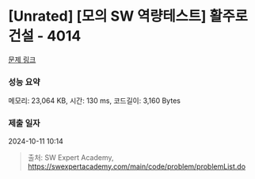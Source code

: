 # [Unrated] [모의 SW 역량테스트] 활주로 건설 - 4014 

[문제 링크](https://swexpertacademy.com/main/code/problem/problemDetail.do?contestProbId=AWIeW7FakkUDFAVH) 

### 성능 요약

메모리: 23,064 KB, 시간: 130 ms, 코드길이: 3,160 Bytes

### 제출 일자

2024-10-11 10:14



> 출처: SW Expert Academy, https://swexpertacademy.com/main/code/problem/problemList.do